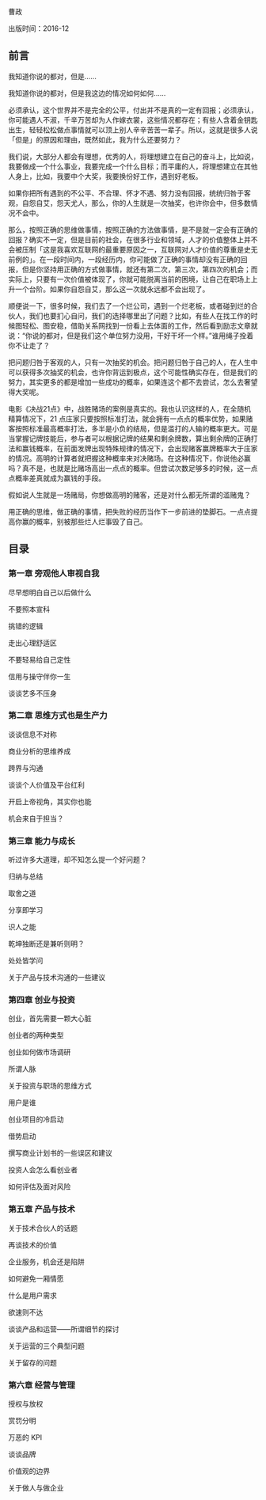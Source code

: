 曹政

出版时间：2016-12

## 前言

我知道你说的都对，但是……

我知道你说的都对，但是我这边的情况如何如何……

必须承认，这个世界并不是完全的公平，付出并不是真的一定有回报；必须承认，你可能遇人不淑，千辛万苦却为人作嫁衣裳，这些情况都存在；有些人含着金钥匙出生，轻轻松松做点事情就可以顶上别人辛辛苦苦一辈子。所以，这就是很多人说「但是」的原因和理由，既然如此，我为什么还要努力？

我们说，大部分人都会有理想，优秀的人，将理想建立在自己的奋斗上，比如说，我要做成一个什么事业，我要完成一个什么目标；而平庸的人，将理想建立在其他人身上，比如，我要中个大奖，我要换份好工作，遇到好老板。

如果你把所有遇到的不公平、不合理、怀才不遇、努力没有回报，统统归咎于客观，自怨自艾，怨天尤人，那么，你的人生就是一次抽奖，也许你会中，但多数情况不会中。

那么，按照正确的思维做事情，按照正确的方法做事情，是不是就一定会有正确的回报？确实不一定，但是目前的社会，在很多行业和领域，人才的价值整体上并不会被压制「这是我喜欢互联网的最重要原因之一，互联网对人才价值的尊重是史无前例的」。在一段时间内，一段经历内，你可能做了正确的事情却没有正确的回报，但是你坚持用正确的方式做事情，就还有第二次，第三次，第四次的机会；而实际上，只要有一次价值被体现了，你就可能脱离当前的困境，让自己在职场上上升一个台阶。如果你自怨自艾，那么这一次就永远都不会出现了。

顺便说一下，很多时候，我们去了一个烂公司，遇到一个烂老板，或者碰到烂的合伙人，我们也要扪心自问，我们的选择哪里出了问题？比如，有些人在找工作的时候图轻松、图安稳，借助关系网找到一份看上去体面的工作，然后看到励志文章就说：“你说的都对，但是我们这个单位努力没用，干好干坏一个样。”谁用绳子拴着你不让走了？

把问题归咎于客观的人，只有一次抽奖的机会。把问题归咎于自己的人，在人生中可以获得多次抽奖的机会，也许你背运到极点，这个可能性确实存在，但是我们的努力，其实更多的都是增加一些成功的概率，如果连这个都不去尝试，怎么去奢望得大奖呢。

电影《决战21点》中，战胜赌场的案例是真实的。我也认识这样的人，在全随机精算情况下，21 点庄家只要按照标准打法，就会拥有一点点的概率优势，如果赌客按照标准最高概率打法，多半是小负的结局，但是滥打的人输的概率更大。可是当掌握记牌技能后，参与者可以根据记牌的结果和剩余牌数，算出剩余牌的正确打法和赢钱概率，在前面发牌出现特殊规律的情况下，会出现赌客赢牌概率大于庄家的情况。高明的计算者就把握这种概率来对决赌场。在这种情况下，你说他必赢吗？真不是，也就是比赌场高出一点点的概率。但尝试次数足够多的时候，这一点点概率差真就成为赢钱的手段。

假如说人生就是一场赌局，你想做高明的赌客，还是对什么都无所谓的滥赌鬼？

用正确的思维，做正确的事情，把失败的经历当作下一步前进的垫脚石。一点点提高你赢的概率，别被那些烂人烂事毁了自己。

## 目录

### 第一章 旁观他人审视自我

尽早想明白自己以后做什么

不要照本宣科

挑错的逻辑

走出心理舒适区

不要轻易给自己定性

信用与操守伴你一生

谈谈艺多不压身

### 第二章 思维方式也是生产力

谈谈信息不对称

商业分析的思维养成

跨界与沟通

谈谈个人价值及平台红利

开启上帝视角，其实你也能

机会来自于担当？

### 第三章 能力与成长

听过许多大道理，却不知怎么提一个好问题？

归纳与总结

取舍之道

分享即学习

识人之能

乾坤独断还是兼听则明？

处处皆学问

关于产品与技术沟通的一些建议

### 第四章 创业与投资

创业，首先需要一颗大心脏

创业者的两种类型

创业如何做市场调研

所谓人脉

关于投资与职场的思维方式

用户是谁

创业项目的冷启动

借势启动

撰写商业计划书的一些误区和建议

投资人会怎么看创业者

如何评估及面对风险

### 第五章 产品与技术

关于技术合伙人的话题

再谈技术的价值

企业服务，机会还是陷阱

如何避免一厢情愿

什么是用户需求

欲速则不达

谈谈产品和运营——所谓细节的探讨

关于运营的三个典型问题

关于留存的问题

### 第六章 经营与管理

授权与放权

赏罚分明

万恶的 KPI

谈谈品牌

价值观的边界

关于做人与做企业



